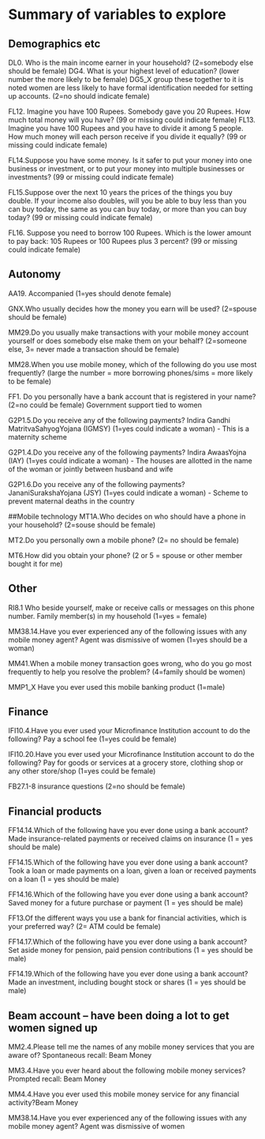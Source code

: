 # Summary of variables to explore
## Demographics etc
DL0. Who is the main income earner in your household? (2=somebody else should be female)
DG4. What is your highest level of education? (lower number the more likely to be female)
DG5_X group these together to it is noted women are less likely to have formal identification needed for setting up accounts. (2=no should indicate female)

FL12. Imagine you have 100 Rupees. Somebody gave you 20 Rupees. How much total money will you have? (99 or missing could indicate female)
FL13. Imagine you have 100 Rupees and you have to divide it among 5 people. How much money will each person receive if you divide it equally? (99 or missing could indicate female)

FL14.Suppose you have some money. Is it safer to put your money into one business or investment, or to put your money into multiple businesses or investments?  (99 or missing could indicate female)

FL15.Suppose over the next 10 years the prices of the things you buy double. If your income also doubles, will you be able to buy less than you can buy today, the same as you can buy today, or more than you can buy today? (99 or missing could indicate female)

FL16. Suppose you need to borrow 100 Rupees. Which is the lower amount to pay back: 105 Rupees or 100 Rupees plus 3 percent? (99 or missing could indicate female)


## Autonomy
AA19. Accompanied (1=yes should denote female)

GNX.Who usually decides how the money you earn will be used? (2=spouse should be female)

MM29.Do you usually make transactions with your mobile money account yourself or does somebody else make them on your behalf? (2=someone else, 3= never made a transaction should be female)

MM28.When you use mobile money, which of the following do you use most frequently? (large the number = more borrowing phones/sims = more likely to be female)

FF1. Do you personally have a bank account that is registered in your name? (2=no could be female)
Government support tied to women

G2P1.5.Do you receive any of the following payments? Indira Gandhi MatritvaSahyogYojana (IGMSY) (1=yes could indicate a woman) - This is a maternity scheme

G2P1.4.Do you receive any of the following payments? Indira AwaasYojna (IAY) (1=yes could indicate a woman) - The houses are allotted in the name of the woman or jointly between husband and wife

G2P1.6.Do you receive any of the following payments? JananiSurakshaYojana (JSY) (1=yes could indicate a woman) - Scheme to prevent maternal deaths in the country


##Mobile technology
MT1A.Who decides on who should have a phone in your household? (2=souse should be female)

MT2.Do you personally own a mobile phone? (2= no should be female)

MT6.How did you obtain your phone? (2 or 5 = spouse or other member bought it for me)

## Other
RI8.1 Who beside yourself, make or receive calls or messages on this phone number.  Family member(s) in my household (1=yes = female)

MM38.14.Have you ever experienced any of the following issues with any mobile money agent? Agent was dismissive of women (1=yes should be a woman)

MM41.When a mobile money transaction goes wrong, who do you go most frequently to help you resolve the problem? (4=family should be women)

MMP1_X Have you ever used this mobile banking product (1=male)


## Finance
IFI10.4.Have you ever used your Microfinance Institution account to do the following? Pay a school fee (1=yes could be female)

IFI10.20.Have you ever used your Microfinance Institution account to do the following? Pay for goods or services at a grocery store, clothing shop or any other store/shop (1=yes could be female)

FB27.1-8 insurance questions (2=no should be female)

## Financial products
FF14.14.Which of the following have you ever done using a bank account? Made insurance-related payments or received claims on insurance (1 = yes should be male)

FF14.15.Which of the following have you ever done using a bank account? Took a loan or made payments on a loan, given a loan or received payments on a loan (1 = yes should be male)

FF14.16.Which of the following have you ever done using a bank account? Saved money for a future purchase or payment (1 = yes should be male)

FF13.Of the different ways you use a bank for financial activities, which is your preferred way?   (2= ATM could be female)

FF14.17.Which of the following have you ever done using a bank account? Set aside money for pension, paid pension contributions (1 = yes should be male)

FF14.19.Which of the following have you ever done using a bank account? Made an investment, including bought stock or shares (1 = yes should be male)

## Beam account – have been doing a lot to get women signed up
MM2.4.Please tell me the names of any mobile money services that you are aware of? Spontaneous recall: Beam Money

MM3.4.Have you ever heard about the following mobile money services? Prompted recall: Beam Money

MM4.4.Have you ever used this mobile money service for any financial activity?Beam Money

MM38.14.Have you ever experienced any of the following issues with any mobile money agent? Agent was dismissive of women






